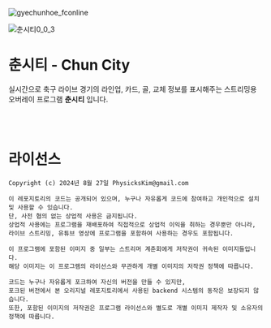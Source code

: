 ![gyechunhoe_fconline](https://github.com/user-attachments/assets/5c659ac8-deaf-484b-ad0c-8e63673457b5)

![춘시티0_0_3](https://github.com/user-attachments/assets/017b28de-4fcc-4544-9cb0-224b275c6fd4)
  
# 춘시티 - Chun City 

실시간으로 축구 라이브 경기의 라인업, 카드, 골, 교체 정보를 표시해주는 스트리밍용 오버레이 프로그램 **춘시티** 입니다. 
  
<br><br>  
  
# 라이선스  

```
Copyright (c) 2024년 8월 27일 PhysicksKim@gmail.com

이 레포지토리의 코드는 공개되어 있으며, 누구나 자유롭게 코드에 참여하고 개인적으로 설치 및 사용할 수 있습니다.   
단, 사전 협의 없는 상업적 사용은 금지됩니다.   
상업적 사용에는 프로그램을 재배포하여 직접적으로 상업적 이익을 취하는 경우뿐만 아니라, 라이브 스트리밍, 유튜브 영상에 프로그램을 포함하여 사용하는 경우도 포함됩니다.  
  
이 프로그램에 포함된 이미지 중 일부는 스트리머 계춘회에게 저작권이 귀속된 이미지들입니다.   
해당 이미지는 이 프로그램의 라이선스와 무관하게 개별 이미지의 저작권 정책에 따릅니다.   
  
코드는 누구나 자유롭게 포크하여 자신의 버전을 만들 수 있지만,   
포크된 버전에서 본 오리지널 레포지토리에서 사용된 backend 시스템의 동작은 보장되지 않습니다.   
또한, 포함된 이미지의 저작권은 프로그램 라이선스와 별도로 개별 이미지 제작자 및 소유자의 정책에 따릅니다.
```
